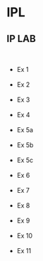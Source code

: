 # IPL
<html>
  <head><title>IP LAB Exercises</title>
    <body>
      <h2>IP LAB</h2><br>
      <ul>
        <li><a hre="ex1.html">Ex 1 </a><br><br></li>
         <li><a hre="ex2a.html">Ex 2</a><br><br></li>
         <li><a hre="ex3/main.html">Ex 3</a><br><br></li>
         <li><a hre="ex4/main.html">Ex 4</a><br><br></li>
         <li><a hre="ex5/5a/sample.html">Ex 5a</a><br><br></li>
        <li><a hre="ex5/5b/5b.html">Ex 5b</a><br><br></li>
        <li><a hre="ex5/5c/5c.html">Ex 5c</a><br><br></li>
         <li><a hre="ex6/sample.html">Ex 6</a><br><br></li>
         <li><a hre="ex7/login.html">Ex 7</a><br><br></li>
         <li><a hre="ex8/login.html">Ex 8</a><br><br></li>
         <li><a hre="ex9/9.html">Ex 9</a><br><br></li>
         <li><a hre="ex10/10.html">Ex 10</a><br><br></li>
         <li><a hre="ex11">Ex 11</a><br><br></li>
      </ul>
    </body>
    </html>
  
